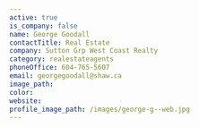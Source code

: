 ```yaml
---
active: true
is_company: false
name: George Goodall
contactTitle: Real Estate
company: Sutton Grp West Coast Realty
category: realestateagents
phoneOffice: 604-765-5607
email: georgegoodall@shaw.ca
image_path:
color:
website:
profile_image_path: /images/george-g--web.jpg
---
```



